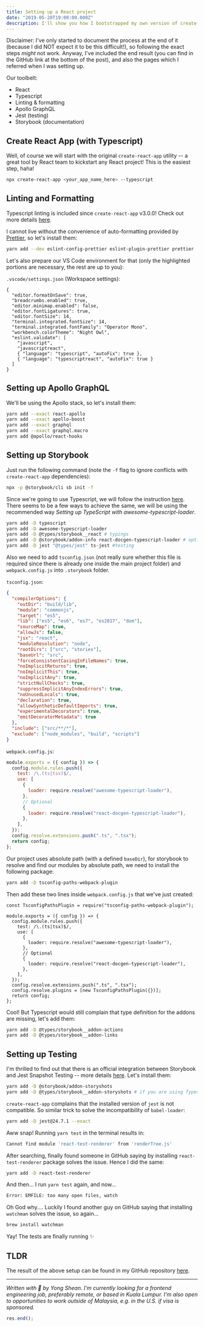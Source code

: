 ```yaml
---
title: Setting up a React project
date: "2019-05-20T19:00:00.000Z"
description: I'll show you how I bootstrapped my own version of create-react-app!
---
```


Disclaimer: I've only started to document the process at the end of it (because I did NOT expect it to be this difficult!), so following the exact steps _might_ not work. Anyway, I've included the end result (you can find in the GitHub link at the bottom of the post), and also the pages which I referred when I was setting up.

Our toolbelt:

- React
- Typescript
- Linting & formatting
- Apollo GraphQL
- Jest (testing)
- Storybook (documentation)

## Create React App (with Typescript)

Well, of course we will start with the original `create-react-app` utility -- a great tool by React team to kickstart any React project! This is the easiest step, haha!

```bash
npx create-react-app <your_app_name_here> --typescript
```

## Linting and Formatting

Typescript linting is included since `create-react-app` v3.0.0! Check out more details [here](https://facebook.github.io/create-react-app/docs/setting-up-your-editor#displaying-lint-output-in-the-editor).

I cannot live without the convenience of auto-formatting provided by [Prettier](https://prettier.io/), so let's install them:

```bash
yarn add --dev eslint-config-prettier eslint-plugin-prettier prettier
```

Let's also prepare our VS Code environment for that (only the highlighted portions are necessary, the rest are up to you):

`.vscode/settings.json` (Workspace settings):

```json{2,10-15}
{
  "editor.formatOnSave": true,
  "breadcrumbs.enabled": true,
  "editor.minimap.enabled": false,
  "editor.fontLigatures": true,
  "editor.fontSize": 14,
  "terminal.integrated.fontSize": 14,
  "terminal.integrated.fontFamily": "Operator Mono",
  "workbench.colorTheme": "Night Owl",
  "eslint.validate": [
    "javascript",
    "javascriptreact",
    { "language": "typescript", "autoFix": true },
    { "language": "typescriptreact", "autoFix": true }
  ]
}
```

## Setting up Apollo GraphQL

We'll be using the Apollo stack, so let's install them:

```bash
yarn add --exact react-apollo
yarn add --exact apollo-boost
yarn add --exact graphql
yarn add --exact graphql.macro
yarn add @apollo/react-hooks
```

## Setting up Storybook

Just run the following command (note the `-f` flag to ignore conflicts with `create-react-app` dependencies):

```bash
npx -p @storybook/cli sb init -f
```

Since we're going to use Typescript, we will follow the instruction [here](https://storybook.js.org/docs/configurations/typescript-config/). There seems to be a few ways to achieve the same, we will be using the recommended way _Setting up TypeScript with awesome-typescript-loader_.

```bash
yarn add -D typescript
yarn add -D awesome-typescript-loader
yarn add -D @types/storybook__react # typings
yarn add -D @storybook/addon-info react-docgen-typescript-loader # optional but recommended
yarn add -D jest "@types/jest" ts-jest #testing
```

Also we need to add `tsconfig.json` (not really sure whether this file is required since there is already one inside the main project folder) and `webpack.config.js` into `.storybook` folder.

`tsconfig.json`:

```json
{
  "compilerOptions": {
    "outDir": "build/lib",
    "module": "commonjs",
    "target": "es5",
    "lib": ["es5", "es6", "es7", "es2017", "dom"],
    "sourceMap": true,
    "allowJs": false,
    "jsx": "react",
    "moduleResolution": "node",
    "rootDirs": ["src", "stories"],
    "baseUrl": "src",
    "forceConsistentCasingInFileNames": true,
    "noImplicitReturns": true,
    "noImplicitThis": true,
    "noImplicitAny": true,
    "strictNullChecks": true,
    "suppressImplicitAnyIndexErrors": true,
    "noUnusedLocals": true,
    "declaration": true,
    "allowSyntheticDefaultImports": true,
    "experimentalDecorators": true,
    "emitDecoratorMetadata": true
  },
  "include": ["src/**/*"],
  "exclude": ["node_modules", "build", "scripts"]
}
```

`webpack.config.js`:

```javascript
module.exports = ({ config }) => {
  config.module.rules.push({
    test: /\.(ts|tsx)$/,
    use: [
      {
        loader: require.resolve("awesome-typescript-loader"),
      },
      // Optional
      {
        loader: require.resolve("react-docgen-typescript-loader"),
      },
    ],
  });
  config.resolve.extensions.push(".ts", ".tsx");
  return config;
};
```

Our project uses absolute path (with a defined `baseDir`), for storybook to resolve and find our modules by absolute path, we need to install the following package:

```bash
yarn add -D tsconfig-paths-webpack-plugin
```

Then add these two lines inside `webpack.config.js` that we've just created:

```javascript{1,17}
const TsconfigPathsPlugin = require("tsconfig-paths-webpack-plugin");

module.exports = ({ config }) => {
  config.module.rules.push({
    test: /\.(ts|tsx)$/,
    use: [
      {
        loader: require.resolve("awesome-typescript-loader"),
      },
      // Optional
      {
        loader: require.resolve("react-docgen-typescript-loader"),
      },
    ],
  });
  config.resolve.extensions.push(".ts", ".tsx");
  config.resolve.plugins = [new TsconfigPathsPlugin({})];
  return config;
};
```

Cool! But Typescript would still complain that type definition for the addons are missing, let's add them:

```bash
yarn add -D @types/storybook__addon-actions
yarn add -D @types/storybook__addon-links
```

## Setting up Testing

I'm thrilled to find out that there is an official integration between Storybook and Jest Snapshot Testing -- more details [here](https://storybook.js.org/docs/testing/structural-testing/). Let's install them:

```bash
yarn add -D @storybook/addon-storyshots
yarn add -D @types/storybook__addon-storyshots # if you are using Typescript
```

`create-react-app` complains that the installed version of `jest` is not compatible. So similar trick to solve the incompatibility of `babel-loader`:

```bash
yarn add -D jest@24.7.1 --exact
```

Aww snap! Running `yarn test` in the terminal results in:

```bash
Cannot find module 'react-test-renderer' from 'renderTree.js'
```

After searching, finally found someone in GitHub saying by installing `react-test-renderer` package solves the issue. Hence I did the same:

```bash
yarn add -D react-test-renderer
```

And then... I run `yarn test` again, and now...

```bash
Error: EMFILE: too many open files, watch
```

Oh God why....
Luckily I found another guy on GitHub saying that installing `watchman` solves the issue, so again...

```bash
brew install watchman
```

Yay! The tests are finally running ✨

## TLDR

The result of the above setup can be found in my GitHub repository [here](https://github.com/yshean/cra-bootstrap).

---

_Written with 💌 by Yong Shean. I'm currently looking for a frontend engineering job, preferably remote, or based in Kuala Lumpur. I'm also open to opportunities to work outside of Malaysia, e.g. in the U.S. if visa is sponsored._

```javascript
res.end();
```
